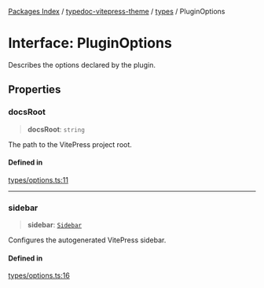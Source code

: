 [Packages Index](../../../README.md) / [typedoc-vitepress-theme](../../README.md) / [types](../README.md) / PluginOptions

# Interface: PluginOptions

Describes the options declared by the plugin.

## Properties

### docsRoot

> **docsRoot**: `string`

The path to the VitePress project root.

#### Defined in

[types/options.ts:11](https://github.com/typedoc2md/typedoc-plugin-markdown/blob/352ce41370cee18034e72b7c2f3874bbfe56f96f/packages/typedoc-vitepress-theme/src/types/options.ts#L11)

***

### sidebar

> **sidebar**: [`Sidebar`](Sidebar.md)

Configures the autogenerated VitePress sidebar.

#### Defined in

[types/options.ts:16](https://github.com/typedoc2md/typedoc-plugin-markdown/blob/352ce41370cee18034e72b7c2f3874bbfe56f96f/packages/typedoc-vitepress-theme/src/types/options.ts#L16)
